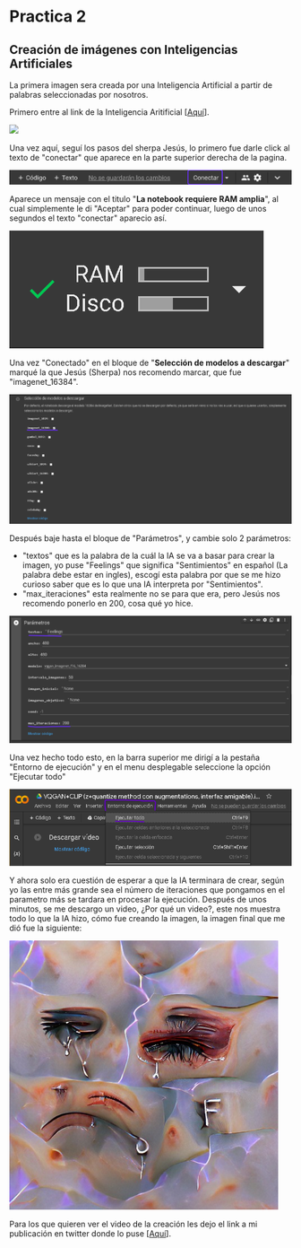 # Practica 2

## Creación de imágenes con Inteligencias Artificiales

La primera imagen sera creada por una Inteligencia Artificial a partir de palabras seleccionadas por nosotros.

Primero entre al link de la Inteligencia Aritificial [[Aquí](https://colab.research.google.com/drive/1go6YwMFe5MX6XM9tv-cnQiSTU50N9EeT)].

![](main\img\1.png)

Una vez aquí, seguí los pasos del sherpa Jesús, lo primero fue darle click al texto de "conectar" que aparece en la parte superior derecha de la pagina.

![](img\2.png)

Aparece un mensaje con el titulo "**La notebook requiere RAM amplia**", al cual simplemente le di "Aceptar" para poder continuar, luego de unos segundos el texto "conectar" aparecio así.

![](img\3.png)

Una vez "Conectado" en el bloque de "**Selección de modelos a descargar**" marqué la que Jesús (Sherpa) nos recomendo marcar, que fue "imagenet_16384".

![](img\4.png)

Después baje hasta el bloque de "Parámetros", y cambie solo 2 parámetros:
- "textos" que es la palabra de la cuál la IA se va a basar para crear la imagen, yo puse "Feelings" que significa "Sentimientos" en español (La palabra debe estar en ingles), escogí esta palabra por que se me hizo curioso saber que es lo que una IA interpreta por "Sentimientos".
- "max_iteraciones" esta realmente no se para que era, pero Jesús nos recomendo ponerlo en 200, cosa qué yo hice.

![](img\5.png)

Una vez hecho todo esto, en la barra superior me dirigí a la pestaña "Entorno de ejecución" y en el menu desplegable seleccione la opción "Ejecutar todo"

![](img\6.png)

Y ahora solo era cuestión de esperar a que la IA terminara de crear, según yo las entre más grande sea el número de iteraciones que pongamos en el parametro más se tardara en procesar la ejecución.
Después de unos minutos, se me descargo un video, ¿Por qué un video?, este nos muestra todo lo que la IA hizo, cómo fue creando la imagen, la imagen final que me dió fue la siguiente:

![](img\7.jpeg)

Para los que quieren ver el video de la creación les dejo el link a mi publicación en twitter donde lo puse [[Aquí](https://twitter.com/MrGv_/status/1532104675838730240)].
